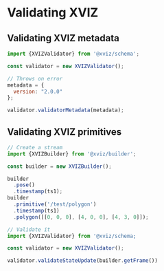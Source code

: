 # Validating XVIZ


## Validating XVIZ metadata

```js
import {XVIZValidator} from '@xviz/schema';

const validator = new XVIZValidator();

// Throws on error
metadata = {
  version: "2.0.0"
};

validator.validatorMetadata(metadata);
```

## Validating XVIZ primitives

```js
// Create a stream
import {XVIZBuilder} from '@xviz/builder';

const builder = new XVIZBuilder();

builder
  .pose()
  .timestamp(ts1);
builder  
  .primitive('/test/polygon')
  .timestamp(ts1)
  .polygon([[0, 0, 0], [4, 0, 0], [4, 3, 0]]);

// Validate it
import {XVIZValidator} from '@xviz/schema;

const validator = new XVIZValidator();

validator.validateStateUpdate(builder.getFrame())
```
